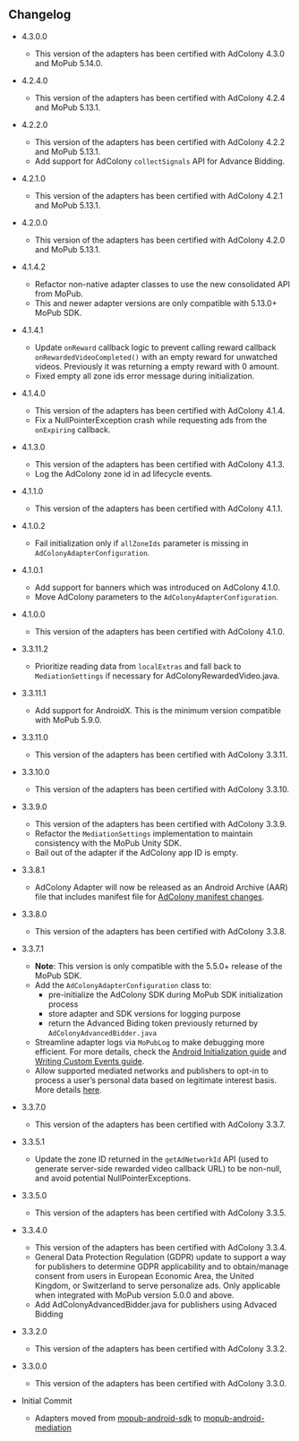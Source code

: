 ## Changelog
  * 4.3.0.0
    * This version of the adapters has been certified with AdColony 4.3.0 and MoPub 5.14.0.

  * 4.2.4.0
    * This version of the adapters has been certified with AdColony 4.2.4 and MoPub 5.13.1.

  * 4.2.2.0
    * This version of the adapters has been certified with AdColony 4.2.2 and MoPub 5.13.1.
    * Add support for AdColony `collectSignals` API for Advance Bidding.

  * 4.2.1.0
    * This version of the adapters has been certified with AdColony 4.2.1 and MoPub 5.13.1.

  * 4.2.0.0
    * This version of the adapters has been certified with AdColony 4.2.0 and MoPub 5.13.1.

  * 4.1.4.2
    * Refactor non-native adapter classes to use the new consolidated API from MoPub.
    * This and newer adapter versions are only compatible with 5.13.0+ MoPub SDK.

  * 4.1.4.1
    * Update `onReward` callback logic to prevent calling reward callback `onRewardedVideoCompleted()` with an empty reward for unwatched videos. Previously it was returning a empty reward with 0 amount.
    * Fixed empty all zone ids error message during initialization.

  * 4.1.4.0
    * This version of the adapters has been certified with AdColony 4.1.4.
    * Fix a NullPointerException crash while requesting ads from the `onExpiring` callback.

  * 4.1.3.0
    * This version of the adapters has been certified with AdColony 4.1.3.
    * Log the AdColony zone id in ad lifecycle events.

  * 4.1.1.0
    * This version of the adapters has been certified with AdColony 4.1.1.

  * 4.1.0.2
    * Fail initialization only if `allZoneIds` parameter is missing in `AdColonyAdapterConfiguration`.

  * 4.1.0.1
    * Add support for banners which was introduced on AdColony 4.1.0.
    * Move AdColony parameters to the `AdColonyAdapterConfiguration`.

  * 4.1.0.0
    * This version of the adapters has been certified with AdColony 4.1.0.

  * 3.3.11.2
    * Prioritize reading data from `localExtras` and fall back to `MediationSettings` if necessary for AdColonyRewardedVideo.java.

  * 3.3.11.1
    * Add support for AndroidX. This is the minimum version compatible with MoPub 5.9.0.

  * 3.3.11.0
    * This version of the adapters has been certified with AdColony 3.3.11.

  * 3.3.10.0
    * This version of the adapters has been certified with AdColony 3.3.10.

  * 3.3.9.0
    * This version of the adapters has been certified with AdColony 3.3.9.
    * Refactor the `MediationSettings` implementation to maintain consistency with the MoPub Unity SDK.
    * Bail out of the adapter if the AdColony app ID is empty.

  * 3.3.8.1
    * AdColony Adapter will now be released as an Android Archive (AAR) file that includes manifest file for [AdColony manifest changes](https://github.com/AdColony/AdColony-Android-SDK-3/wiki/Project-Setup#step-2-edit-manifest).

  * 3.3.8.0
    * This version of the adapters has been certified with AdColony 3.3.8.

  * 3.3.7.1
    * **Note**: This version is only compatible with the 5.5.0+ release of the MoPub SDK.
    * Add the `AdColonyAdapterConfiguration` class to: 
         * pre-initialize the AdColony SDK during MoPub SDK initialization process
         * store adapter and SDK versions for logging purpose
         * return the Advanced Biding token previously returned by `AdColonyAdvancedBidder.java`
    * Streamline adapter logs via `MoPubLog` to make debugging more efficient. For more details, check the [Android Initialization guide](https://developers.mopub.com/docs/android/initialization/) and [Writing Custom Events guide](https://developers.mopub.com/docs/android/custom-events/).
    * Allow supported mediated networks and publishers to opt-in to process a user’s personal data based on legitimate interest basis. More details [here](https://developers.mopub.com/docs/publisher/gdpr-guide/#legitimate-interest-support).

  * 3.3.7.0
    * This version of the adapters has been certified with AdColony 3.3.7.

  * 3.3.5.1
    * Update the zone ID returned in the `getAdNetworkId` API (used to generate server-side rewarded video callback URL) to be non-null, and avoid potential NullPointerExceptions.

  * 3.3.5.0
    * This version of the adapters has been certified with AdColony 3.3.5.

  * 3.3.4.0
    * This version of the adapters has been certified with AdColony 3.3.4.
    * General Data Protection Regulation (GDPR) update to support a way for publishers to determine GDPR applicability and to obtain/manage consent from users in European Economic Area, the United Kingdom, or Switzerland to serve personalize ads. Only applicable when integrated with MoPub version 5.0.0 and above.
    * Add AdColonyAdvancedBidder.java for publishers using Advaced Bidding

  * 3.3.2.0
    * This version of the adapters has been certified with AdColony 3.3.2.

  * 3.3.0.0
    * This version of the adapters has been certified with AdColony 3.3.0.
	
  * Initial Commit
  	* Adapters moved from [mopub-android-sdk](https://github.com/mopub/mopub-android-sdk) to [mopub-android-mediation](https://github.com/mopub/mopub-android-mediation/)
